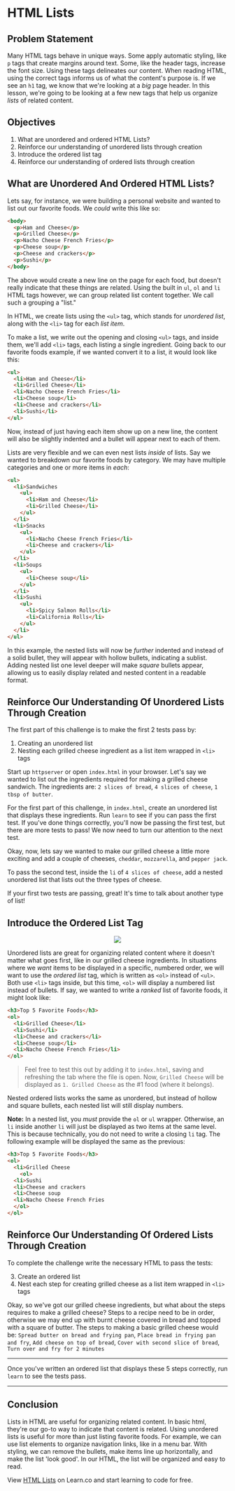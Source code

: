 # HTML Lists

## Problem Statement

Many HTML tags behave in unique ways. Some apply automatic styling, like `p`
tags that create margins around text.  Some, like the header tags, increase the
font size. Using these tags delineates our content. When reading HTML, using the
correct tags informs us of what the content's purpose is. If we see an `h1` tag,
we know that we're looking at a _big_ page header. In this lesson, we're going to
be looking at a few new tags that help us organize _lists_ of related content.

## Objectives

1. What are unordered and ordered HTML Lists?
2. Reinforce our understanding of unordered lists through creation
3. Introduce the ordered list tag
4. Reinforce our understanding of ordered lists through creation


## What are Unordered And Ordered HTML Lists?

Lets say, for instance, we were building a personal website and wanted to list
out our favorite foods. We _could_ write this like so:

```html
<body>
  <p>Ham and Cheese</p>
  <p>Grilled Cheese</p>
  <p>Nacho Cheese French Fries</p>
  <p>Cheese soup</p>
  <p>Cheese and crackers</p>
  <p>Sushi</p>
</body>
```

The above would create a new line on the page for each food, but doesn't really
indicate that these things are related.  Using the built in `ul`, `ol` and `li`
HTML tags however, we can group related list content together. We call such a
grouping a "list."

In HTML, we create lists using the `<ul>` tag, which stands for _unordered
list_, along with the `<li>` tag for each _list item_.

To make a list, we write out the opening and closing `<ul>` tags, and inside
them, we'll add `<li>` tags, each listing a single ingredient. Going back to our
favorite foods example, if we wanted convert it to a list, it would look like
this:

```HTML
<ul>
  <li>Ham and Cheese</li>
  <li>Grilled Cheese</li>
  <li>Nacho Cheese French Fries</li>
  <li>Cheese soup</li>
  <li>Cheese and crackers</li>
  <li>Sushi</li>
</ul>
```

Now, instead of just having each item show up on a new line, the content will
also be slightly indented and a bullet will appear next to each of them.

Lists are very flexible and we can even nest lists _inside_ of lists. Say we
wanted to breakdown our favorite foods by category. We may have multiple
categories and one or more items in _each_:

```HTML
<ul>
  <li>Sandwiches
    <ul>
      <li>Ham and Cheese</li>
      <li>Grilled Cheese</li>
    </ul>
  </li>
  <li>Snacks
    <ul>
      <li>Nacho Cheese French Fries</li>
      <li>Cheese and crackers</li>
    </ul>
  </li>
  <li>Soups
    <ul>
      <li>Cheese soup</li>
    </ul>
  </li>
  <li>Sushi
    <ul>
      <li>Spicy Salmon Rolls</li>
      <li>California Rolls</li>
    </ul>
  </li>
</ul>
```

In this example, the nested lists will now be _further_ indented and instead of
a solid bullet, they will appear with hollow bullets, indicating a sublist.
Adding nested list one level deeper will make _square_ bullets appear, allowing
us to easily display related and nested content in a readable format.

## Reinforce Our Understanding Of Unordered Lists Through Creation

The first part of this challenge is to make the first 2 tests pass by:

1. Creating an unordered list
2. Nesting each grilled cheese ingredient as a list item wrapped in `<li>` tags

Start up `httpserver` or open `index.html` in your browser. Let's say we wanted
to list out the ingredients required for making a grilled cheese sandwich.  The
ingredients are: `2 slices of bread`, `4 slices of cheese`, `1 tbsp of butter`.

For the first part of this challenge, in `index.html`, create an unordered list
that displays these ingredients. Run `learn` to see if you can pass the first
test. If you've done things correctly, you'll now be passing the first test,
but there are more tests to pass! We now need to turn our attention to the next
test.

Okay, now, lets say we wanted to make our grilled cheese a little more exciting
and add a couple of cheeses, `cheddar`, `mozzarella`, and `pepper jack`.

To pass the second test, inside the `li` of `4 slices of cheese`, add a nested
unordered list that lists out the three types of cheese.

If your first two tests are passing, great! It's time to talk about another type
of list!

## Introduce the Ordered List Tag

<p align="center">
  <img src="https://i.imgflip.com/28mpcx.jpg"/>
</p>

Unordered lists are great for organizing related content where it doesn't matter
what goes first, like in our grilled cheese ingredients.  In situations where we
_want_ items to be displayed in a specific, numbered order, we will want to use
the _ordered list_ tag, which is written as `<ol>` instead of `<ul>`. Both use
`<li>` tags inside, but this time, `<ol>` will display a numbered list instead
of bullets. If say, we wanted to write a _ranked_ list of favorite foods, it
might look like:

```HTML
<h3>Top 5 Favorite Foods</h3>
<ol>
  <li>Grilled Cheese</li>
  <li>Sushi</li>
  <li>Cheese and crackers</li>
  <li>Cheese soup</li>
  <li>Nacho Cheese French Fries</li>
</ol>
```

> Feel free to test this out by adding it to `index.html`, saving and refreshing
> the tab where the file is open. Now, `Grilled Cheese` will be displayed as `1.
> Grilled Cheese` as the #1 food (where it belongs).

Nested ordered lists works the same as unordered, but instead of hollow and
square bullets, each nested list will still display numbers.

**Note:** In a nested list, you _must_ provide the `ol` or `ul` wrapper.  Otherwise, an
`li` inside another `li` will just be displayed as two items at the same level.
This is because technically, you do not need to write a closing `li` tag.  The
following example will be displayed the same as the previous:

```HTML
<h3>Top 5 Favorite Foods</h3>
<ol>
  <li>Grilled Cheese
    <ol>
  <li>Sushi
  <li>Cheese and crackers
  <li>Cheese soup
  <li>Nacho Cheese French Fries
  </ol>
</ol>
```

## Reinforce Our Understanding Of Ordered Lists Through Creation

To complete the challenge write the necessary HTML to pass the tests:

3. Create an ordered list
4. Nest each step for creating grilled cheese as a list item wrapped in `<li>` tags

Okay, so we've got our grilled cheese ingredients, but what about the steps
requires to make a grilled cheese? Steps to a recipe need to be
in order, otherwise we may end up with burnt cheese covered in bread and topped
with a square of butter. The steps to making a basic grilled cheese would be:
`Spread butter on bread and frying pan`, `Place bread in frying pan and fry`,
`Add cheese on top of bread`, `Cover with second slice of bread`, `Turn over and
fry for 2 minutes`

***
Once you've written an ordered list that displays these 5 steps correctly, run `learn`
to see the tests pass.
***

## Conclusion

Lists in HTML are useful for organizing related content. In basic html, they're
our go-to way to indicate that content is related.  Using unordered
lists is useful for more than just listing favorite foods.  For example, we can
use list elements to organize navigation links, like in a menu bar. With styling,
we can remove the bullets, make items line up horizontally, and make the list 'look good'.
In our HTML, the list will be organized and easy to read.

<p data-visibility='hidden'>View <a href='https://learn.co/lessons/html-lists' title='HTML Lists'>HTML Lists</a> on Learn.co and start learning to code for free.</p>
